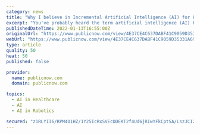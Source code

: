 ```yaml
---
category: news
title: "Why I believe in Incremental Artificial Intelligence (AI) for Healthcare"
excerpt: "You've probably heard the term artificial intelligence (AI) before in conversation or lurking on the fringes of pop culture (think the Matrix, I, Robot, and maybe Black Mirror). In healthcare, AI is starting to take a more serious role - and its presence is becoming more and more prevalent."
publishedDateTime: 2022-01-13T16:55:00Z
originalUrl: "https://www.publicnow.com/view/4E37CE4C637DABF41C9059D35331A69A7FAB1F31"
webUrl: "https://www.publicnow.com/view/4E37CE4C637DABF41C9059D35331A69A7FAB1F31"
type: article
quality: 50
heat: 50
published: false

provider:
  name: publicnow.com
  domain: publicnow.com

topics:
  - AI in Healthcare
  - AI
  - AI in Robotics

secured: "z1RLYII6/RPM4O1HZ/1Y25IcRxSVEcDDEKT2f4Ud6jRIwYFkCptSA/LszJCI2Z7oscPtBFhps8KHCg7yVz6ebfDVlwPHvQIFpD08ABizQj+ff+Gr6dloFGNyOSLuXXbmbAi0PfjKJAvHaJiOTHkfcsc9Wn7QAeJxyyRAAauM/ufGfx6VkMKcouWESg5BvuRWWcG79iiUS/qyPQEcelF/NLsv5NUJ+qfUg7t4X24jIvsZL2uAY9DsYujFwzhkO2XTpes1dcxpW2UuFG9at69P5IIzuXrDVv7LBm1QC1WScTB9JqmiuVeOguSbrd5ioCka16dSR6aN6XdC1+T0d1Xg5XcjzZaiqsIM9s7k6yp/U5g=;NBDeDlKipAgviOvZ3gkuGw=="
---
```


